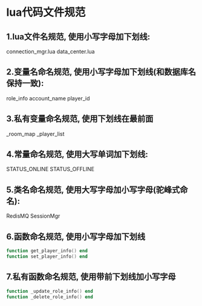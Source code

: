 # lua代码文件规范

## 1.lua文件名规范, 使用小写字母加下划线:
   connection_mgr.lua
   data_center.lua

## 2.变量名命名规范, 使用小写字母加下划线(和数据库名保持一致):
   role_info
   account_name
   player_id

## 3.私有变量命名规范, 使用下划线在最前面
   _room_map
   _player_list

## 4.常量命名规范, 使用大写单词加下划线:
   STATUS_ONLINE
   STATUS_OFFLINE

## 5.类名命名规范, 使用大写字母加小写字母(驼峰式命名):
   RedisMQ
   SessionMgr

## 6.函数命名规范, 使用小写字母加下划线
   ```lua
   function get_player_info() end
   function set_player_info() end
   ```

## 7.私有函数命名规范, 使用带前下划线加小写字母
   ```lua
   function _update_role_info() end
   function _delete_role_info() end
   ```